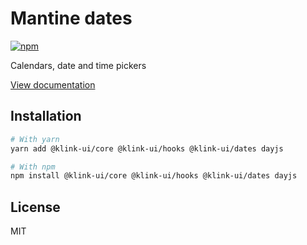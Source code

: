 # Mantine dates

[![npm](https://img.shields.io/npm/dm/@klink-ui/dates)](https://www.npmjs.com/package/@klink-ui/dates)

Calendars, date and time pickers

[View documentation](https://klink-ui.dev/)

## Installation

```bash
# With yarn
yarn add @klink-ui/core @klink-ui/hooks @klink-ui/dates dayjs

# With npm
npm install @klink-ui/core @klink-ui/hooks @klink-ui/dates dayjs
```

## License

MIT
